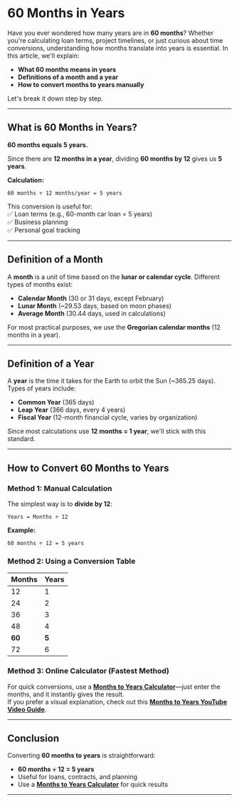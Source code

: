 # 60 Months in Years

Have you ever wondered how many years are in **60 months**? Whether you're calculating loan terms, project timelines, or just curious about time conversions, understanding how months translate into years is essential. In this article, we'll explain:  

- **What 60 months means in years**  
- **Definitions of a month and a year**  
- **How to convert months to years manually**  

Let's break it down step by step.  

---

## What is 60 Months in Years?  

**60 months equals 5 years.**  

Since there are **12 months in a year**, dividing **60 months by 12** gives us **5 years**.  

**Calculation:**  
```
60 months ÷ 12 months/year = 5 years
```  

This conversion is useful for:  
✅ Loan terms (e.g., 60-month car loan = 5 years)  
✅ Business planning  
✅ Personal goal tracking  

---

## Definition of a Month  

A **month** is a unit of time based on the **lunar or calendar cycle**. Different types of months exist:  

- **Calendar Month** (30 or 31 days, except February)  
- **Lunar Month** (~29.53 days, based on moon phases)  
- **Average Month** (30.44 days, used in calculations)  

For most practical purposes, we use the **Gregorian calendar months** (12 months in a year).  

---

## Definition of a Year  

A **year** is the time it takes for the Earth to orbit the Sun (~365.25 days). Types of years include:  

- **Common Year** (365 days)  
- **Leap Year** (366 days, every 4 years)  
- **Fiscal Year** (12-month financial cycle, varies by organization)  

Since most calculations use **12 months = 1 year**, we'll stick with this standard.  

---

## How to Convert 60 Months to Years  

### Method 1: Manual Calculation  
The simplest way is to **divide by 12**:  
```
Years = Months ÷ 12
```  

**Example:**  
```
60 months ÷ 12 = 5 years
```  

### Method 2: Using a Conversion Table  

| Months | Years |
|--------|-------|
| 12     | 1     |
| 24     | 2     |
| 36     | 3     |
| 48     | 4     |
| **60** | **5** |
| 72     | 6     |

### Method 3: Online Calculator (Fastest Method)  
For quick conversions, use a **[Months to Years Calculator](https://www.jocalendars.com/months-to-years/)**—just enter the months, and it instantly gives the result.  
If you prefer a visual explanation, check out this **[Months to Years YouTube Video Guide](https://youtu.be/c7h_WD2lc78)**.  

---

## Conclusion  

Converting **60 months to years** is straightforward:  
- **60 months ÷ 12 = 5 years**  
- Useful for loans, contracts, and planning  
- Use a **[Months to Years Calculator](https://www.jocalendars.com/months-to-years/)** for quick results  


---





